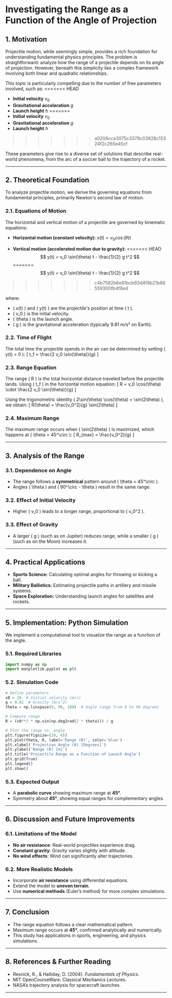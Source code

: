 # **Investigating the Range as a Function of the Angle of Projection**

## **1. Motivation**
Projectile motion, while seemingly simple, provides a rich foundation for understanding fundamental physics principles. The problem is straightforward: analyze how the range of a projectile depends on its angle of projection. However, beneath this simplicity lies a complex framework involving both linear and quadratic relationships.

This topic is particularly compelling due to the number of free parameters involved, such as:
<<<<<<< HEAD
- **Initial velocity** $v_0$
- **Gravitational acceleration** $g$
- **Launch height** $h$
=======
- **Initial velocity** $v_0$
- **Gravitational acceleration**  $g$
- **Launch height** $h$
>>>>>>> a0206cca3075c3379c03928c15324f2c265e45cf 

These parameters give rise to a diverse set of solutions that describe real-world phenomena, from the arc of a soccer ball to the trajectory of a rocket.

---

## **2. Theoretical Foundation**
To analyze projectile motion, we derive the governing equations from fundamental principles, primarily Newton's second law of motion.

### **2.1. Equations of Motion**
The horizontal and vertical motion of a projectile are governed by kinematic equations:

- **Horizontal motion (constant velocity):**
  $x(t) = v_0 \cos(\theta) t$

- **Vertical motion (accelerated motion due to gravity):**
<<<<<<< HEAD
  $$
   y(t) = v_0 \sin(\theta) t - \frac{1}{2} g t^2 
  $$
=======
  $$ y(t) = v_0 \sin(\theta) t - \frac{1}{2} g t^2 $$
>>>>>>> c4b7582b6e81bcb93d4f9b21b86559300fb4f8ed

where:
- \( x(t) \) and \( y(t) \) are the projectile's position at time \( t \).
- \( v_0 \) is the initial velocity.
- \( \theta \) is the launch angle.
- \( g \) is the gravitational acceleration (typically 9.81 m/s² on Earth).

### **2.2. Time of Flight**
The total time the projectile spends in the air can be determined by setting \( y(t) = 0 \):
\[ t_f = \frac{2 v_0 \sin(\theta)}{g} \]

### **2.3. Range Equation**
The range \( R \) is the total horizontal distance traveled before the projectile lands.
Using \( t_f \) in the horizontal motion equation:
\[ R = v_0 \cos(\theta) \cdot \frac{2 v_0 \sin(\theta)}{g} \]

Using the trigonometric identity \( 2\sin(\theta) \cos(\theta) = \sin(2\theta) \), we obtain:
\[ R(\theta) = \frac{v_0^2}{g} \sin(2\theta) \]

### **2.4. Maximum Range**
The maximum range occurs when \( \sin(2\theta) \) is maximized, which happens at \( \theta = 45^\circ \):
\[ R_{max} = \frac{v_0^2}{g} \]

---

## **3. Analysis of the Range**

### **3.1. Dependence on Angle**
- The range follows a **symmetrical** pattern around \( \theta = 45^\circ \).
- Angles \( \theta \) and \( 90^\circ - \theta \) result in the same range.

### **3.2. Effect of Initial Velocity**
- Higher \( v_0 \) leads to a longer range, proportional to \( v_0^2 \).

### **3.3. Effect of Gravity**
- A larger \( g \) (such as on Jupiter) reduces range, while a smaller \( g \) (such as on the Moon) increases it.

---

## **4. Practical Applications**

- **Sports Science:** Calculating optimal angles for throwing or kicking a ball.
- **Military Ballistics:** Estimating projectile paths in artillery and missile systems.
- **Space Exploration:** Understanding launch angles for satellites and rockets.

---

## **5. Implementation: Python Simulation**
We implement a computational tool to visualize the range as a function of the angle.

### **5.1. Required Libraries**
```python
import numpy as np
import matplotlib.pyplot as plt
```

### **5.2. Simulation Code**
```python
# Define parameters
v0 = 20  # Initial velocity (m/s)
g = 9.81  # Gravity (m/s^2)
theta = np.linspace(0, 90, 100)  # Angle range from 0 to 90 degrees

# Compute range
R = (v0**2 * np.sin(np.deg2rad(2 * theta))) / g

# Plot the range vs. angle
plt.figure(figsize=(10, 6))
plt.plot(theta, R, label='Range (R)', color='blue')
plt.xlabel('Projection Angle (θ) [Degrees]')
plt.ylabel('Range (R) [m]')
plt.title('Projectile Range as a Function of Launch Angle')
plt.grid(True)
plt.legend()
plt.show()
```

### **5.3. Expected Output**
- A **parabolic curve** showing maximum range at **45°**.
- Symmetry about **45°**, showing equal ranges for complementary angles.

---

## **6. Discussion and Future Improvements**

### **6.1. Limitations of the Model**
- **No air resistance**: Real-world projectiles experience drag.
- **Constant gravity**: Gravity varies slightly with altitude.
- **No wind effects**: Wind can significantly alter trajectories.

### **6.2. More Realistic Models**
- Incorporate **air resistance** using differential equations.
- Extend the model to **uneven terrain**.
- Use **numerical methods** (Euler’s method) for more complex simulations.

---

## **7. Conclusion**
- The range equation follows a clear mathematical pattern.
- Maximum range occurs at **45°**, confirmed analytically and numerically.
- This study has applications in sports, engineering, and physics simulations.

---

## **8. References & Further Reading**
- Resnick, R., & Halliday, D. (2004). *Fundamentals of Physics*.
- MIT OpenCourseWare: Classical Mechanics Lectures.
- NASA’s trajectory analysis for spacecraft launches.

---


